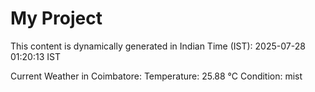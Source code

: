 # My Project

This content is dynamically generated in Indian Time (IST): 2025-07-28 01:20:13 IST


Current Weather in Coimbatore:
Temperature: 25.88 °C
Condition: mist
